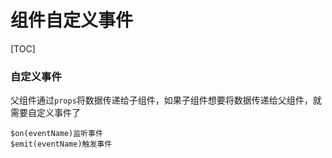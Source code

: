 # 组件自定义事件



[TOC]

### 自定义事件

父组件通过`props`将数据传递给子组件，如果子组件想要将数据传递给父组件，就需要自定义事件了

```
$on(eventName)监听事件
$emit(eventName)触发事件
```

